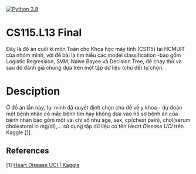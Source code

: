[![Python 3.8](https://img.shields.io/badge/Python-3.8-3776AB)](https://www.python.org/downloads/release/python-380/)
# CS115.L13 Final
Đây là đồ án cuối kì môn Toán cho Khoa học máy tính (CS115) tại HCMUIT của nhóm mình, với đề bài là tìm hiểu các model classification -bao gồm Logistic Regression, SVM, Naive Bayee và Decision Tree, để chạy thử và sau đó đánh giá chúng dựa trên một tập dữ liệu (chủ đề) tự chọn.
# Desciption
Ở đồ án lần này, tụi mình đã quyết định chọn chủ đề về y khoa - dự đoán một bệnh nhân có mắc bệnh tim hay không dựa vào hồ sơ bệnh án của bệnh nhân bao gồm một vài chỉ số như age, sex, cp(chest pain), chol(serum cholestoral in mg/dl),... sử dụng tập dữ liệu có tên _Heart Disease UCI_ trên Kaggle [[1]](#1).

## References
<a id="1">[1]</a> 
[Heart Disease UCI | Kaggle](https://www.kaggle.com/ronitf/heart-disease-uci)
